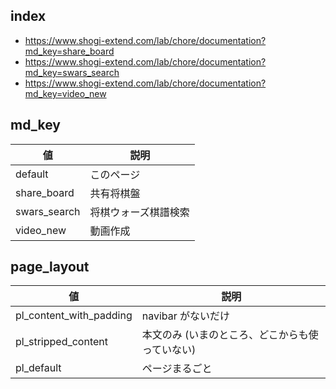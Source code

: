 ## index

- https://www.shogi-extend.com/lab/chore/documentation?md_key=share_board
- https://www.shogi-extend.com/lab/chore/documentation?md_key=swars_search
- https://www.shogi-extend.com/lab/chore/documentation?md_key=video_new

## md_key

| 値       | 説明                     |
|--------------|----------------------|
| default      | このページ           |
| share_board  | 共有将棋盤           |
| swars_search | 将棋ウォーズ棋譜検索 |
| video_new    | 動画作成 |

## page_layout

| 値                      | 説明                                            |
|-------------------------|-------------------------------------------------|
| pl_content_with_padding | navibar がないだけ                              |
| pl_stripped_content     | 本文のみ (いまのところ、どこからも使っていない) |
| pl_default              | ページまるごと                                  |
